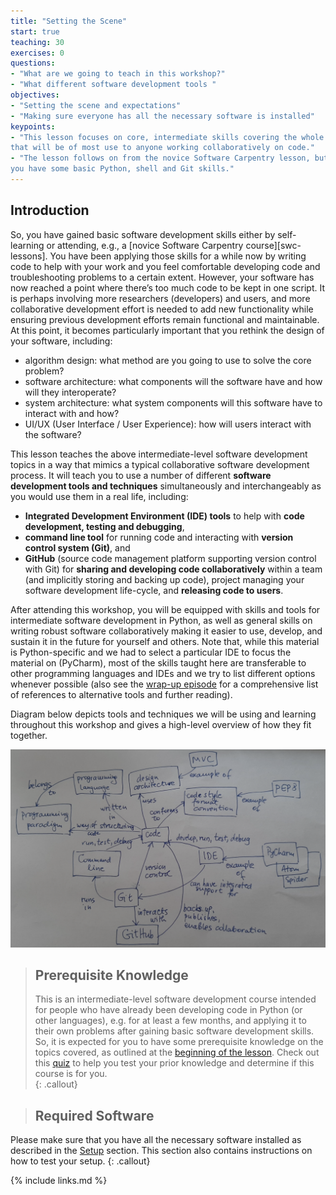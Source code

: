 ```yaml
---
title: "Setting the Scene"
start: true
teaching: 30
exercises: 0
questions:
- "What are we going to teach in this workshop?"
- "What different software development tools "
objectives:
- "Setting the scene and expectations"
- "Making sure everyone has all the necessary software is installed"
keypoints:
- "This lesson focuses on core, intermediate skills covering the whole software development life-cycle 
that will be of most use to anyone working collaboratively on code."
- "The lesson follows on from the novice Software Carpentry lesson, but it not a prerequisite for attending as long as
you have some basic Python, shell and Git skills."
---
```


## Introduction
So, you have gained basic software development skills either by self-learning or attending, e.g., a [novice Software 
Carpentry course][swc-lessons]. You have been applying those skills for a while now by writing code to help with your work and you 
feel comfortable developing code and troubleshooting problems to a certain extent. However, your software 
has now reached a point where there’s too much code to be kept in one script. It is perhaps involving more 
researchers (developers) and users, and more collaborative development effort is needed to add new functionality 
while ensuring previous development efforts remain functional and maintainable. At this point, 
it becomes particularly important that you rethink the design of your software, including:

- algorithm design: what method are you going to use to solve the core problem?
- software architecture: what components will the software have and how will they interoperate?
- system architecture: what system components will this software have to interact with and how?
- UI/UX (User Interface / User Experience): how will users interact with the software?

This lesson teaches the above intermediate-level software development topics in a way that mimics a typical collaborative 
software development process. It will teach you to use a number of different **software development tools and techniques** 
simultaneously and interchangeably as you would use them in a real life, including:
- **Integrated Development Environment
(IDE) tools** to help with **code development, testing and debugging**, 
- **command line tool** for running code and interacting with **version control system (Git)**, and
- **GitHub** (source code management platform supporting version control with Git) for 
**sharing and developing code collaboratively** within a team (and implicitly storing and backing up code), 
project managing your software development life-cycle, and **releasing code to users**.

After attending this workshop, you will be equipped with skills and tools for intermediate software development in Python, 
as well as general skills on writing robust software collaboratively making it easier to use, develop, 
and sustain it in the future for yourself and others. Note that, while this material is Python-specific 
and we had to select a particular IDE to focus the material on (PyCharm), most of the skills taught here are transferable to other 
programming languages and IDEs and we try to list different options whenever possible (also see the 
[wrap-up episode](../wrap-up/index.html)
for a comprehensive list of references to alternative tools and further reading). 

Diagram below depicts tools and techniques we will be using and learning throughout this workshop and gives a high-level overview 
of how they fit together.

![Overview of tools and techniques covered in the course](../fig/course-concept-map.png)

> ## Prerequisite Knowledge
> This is an intermediate-level software development course intended for people who have already been developing code in 
> Python (or other languages), e.g. for at least a few months, and applying it to their own problems 
> after gaining basic software development skills. 
> So, it is expected for you to have some prerequisite knowledge on the topics covered, as outlined at the [beginning of the lesson](/index.html#prerequisites).
Check out this [quiz](../quiz/index.html) to help you test your prior knowledge and determine if this course is for you.  
{: .callout} 

> ## Required Software
Please make sure that you have all the necessary software installed as described in the [Setup](../setup.html) section. 
This section also contains instructions on how to test your setup. 
{: .callout} 

{% include links.md %}
